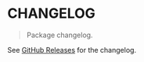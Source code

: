 # CHANGELOG

> Package changelog.

See [GitHub Releases](https://github.com/stdlib-js/plot/releases) for the changelog.